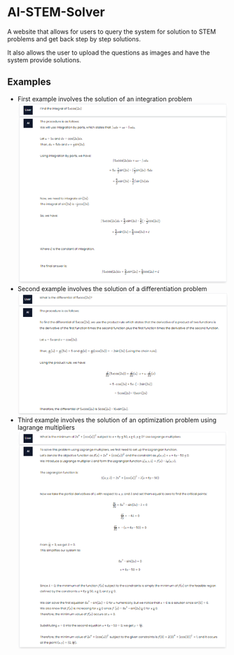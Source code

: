# AI-STEM-Solver

A website that allows for users to query the system for solution to STEM  problems and get back step by step solutions.

It also allows the user to upload the questions as images and have the system provide solutions.

## Examples
- First example involves the solution of an integration problem
![example 1](./images/example_1.png)
- Second example involves the solution of a differentiation problem
![example 2](./images/example_2.png)
- Third example involves the solution of an optimization problem using lagrange multipliers
![example 3](./images/example_3.png)
